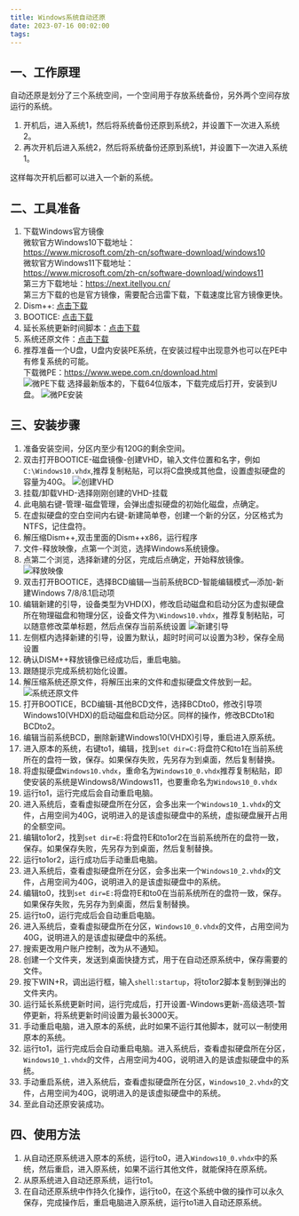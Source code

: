 ```yaml
---
title: Windows系统自动还原
date: 2023-07-16 00:02:00
tags:
---
```

## 一、工作原理
自动还原是划分了三个系统空间，一个空间用于存放系统备份，另外两个空间存放运行的系统。  
1. 开机后，进入系统1，然后将系统备份还原到系统2，并设置下一次进入系统2。  
2. 再次开机后进入系统2，然后将系统备份还原到系统1，并设置下一次进入系统1。  

这样每次开机后都可以进入一个新的系统。
## 二、工具准备  
1. 下载Windows官方镜像  
微软官方Windows10下载地址：  
<https://www.microsoft.com/zh-cn/software-download/windows10>   
微软官方Windows11下载地址：  
<https://www.microsoft.com/zh-cn/software-download/windows11>  
第三方下载地址：<https://next.itellyou.cn/>  
第三方下载的也是官方镜像，需要配合迅雷下载，下载速度比官方镜像更快。
2. Dism++: [点击下载](/images/Dism++.zip)
3. BOOTICE: [点击下载](/images/BOOTICEx64.exe)
4. 延长系统更新时间脚本：[点击下载](/images/延长系统更新时间.reg)
5. 系统还原文件：[点击下载](/images/系统还原.zip)
6. 推荐准备一个U盘，U盘内安装PE系统，在安装过程中出现意外也可以在PE中有修复系统的可能。   
下载微PE：<https://www.wepe.com.cn/download.html>  
![微PE下载](/images/wepe_download.png)
选择最新版本的，下载64位版本，下载完成后打开，安装到U盘。
![微PE安装](/images/wepe_install_U.png)
## 三、安装步骤
1. 准备安装空间，分区内至少有120G的剩余空间。
2. 双击打开BOOTICE-磁盘镜像-创建VHD，输入文件位置和名字，例如`C:\Windows10.vhdx`,推荐复制粘贴，可以将C盘换成其他盘，设置虚拟硬盘的容量为40G。
   ![创建VHD](/images/创建VHD.png)
3. 挂载/卸载VHD-选择刚刚创建的VHD-挂载
4. 此电脑右键-管理-磁盘管理，会弹出虚拟硬盘的初始化磁盘，点确定。
5. 在虚拟硬盘的空白空间内右键-新建简单卷，创建一个新的分区，分区格式为NTFS，记住盘符。
6. 解压缩Dism++,双击里面的Dism++x86，运行程序
7. 文件-释放映像，点第一个浏览，选择Windows系统镜像。
8. 点第二个浏览，选择新建的分区，完成后点确定，开始释放镜像。
    ![释放映像](/images/释放映像D.png)
9.  双击打开BOOTICE，选择BCD编辑—当前系统BCD-智能编辑模式—添加-新建Windows 7/8/8.1启动项
10. 编辑新建的引导，设备类型为VHD(X)，修改启动磁盘和启动分区为虚拟硬盘所在物理磁盘和物理分区，设备文件为`\Windows10.vhdx`，推荐复制粘贴，可以随意修改菜单标题，然后点保存当前系统设置
    ![新建引导](/images/引导-vhd.png)
11. 左侧框内选择新建的引导，设置为默认，超时时间可以设置为3秒，保存全局设置
12. 确认DISM++释放镜像已经成功后，重启电脑。
13. 跟随提示完成系统初始化设置。
14. 解压缩系统还原文件，将解压出来的文件和虚拟硬盘文件放到一起。
    ![系统还原文件](/images/系统还原文件.png)
15. 打开BOOTICE，BCD编辑-其他BCD文件，选择BCDto0，修改引导项Windows10(VHDX)的启动磁盘和启动分区。同样的操作，修改BCDto1和BCDto2。
16. 编辑当前系统BCD，删除新建Windows10(VHDX)引导，重启进入原系统。
17. 进入原本的系统，右键to1，编辑，找到`set dir=C:`将盘符C和to1在当前系统所在的盘符一致，保存。如果保存失败，先另存为到桌面，然后复制替换。
18. 将虚拟硬盘`Windows10.vhdx`，重命名为`Windows10_0.vhdx`推荐复制粘贴，即使安装的系统是Windows8/Windows11，也要重命名为`Windows10_0.vhdx`
19. 运行to1，运行完成后会自动重启电脑。
20. 进入系统后，查看虚拟硬盘所在分区，会多出来一个`Windows10_1.vhdx`的文件，占用空间为40G，说明进入的是该虚拟硬盘中的系统，虚拟硬盘展开占用的全额空间。
21. 编辑to1or2，找到`set dir=E:`将盘符E和to1or2在当前系统所在的盘符一致，保存。如果保存失败，先另存为到桌面，然后复制替换。
22. 运行to1or2，运行成功后手动重启电脑。
23. 进入系统后，查看虚拟硬盘所在分区，会多出来一个`Windows10_2.vhdx`的文件，占用空间为40G，说明进入的是该虚拟硬盘中的系统。
24. 编辑to0，找到`set dir=E:`将盘符E和to0在当前系统所在的盘符一致，保存。如果保存失败，先另存为到桌面，然后复制替换。
25. 运行to0，运行完成后会自动重启电脑。
26. 进入系统后，查看虚拟硬盘所在分区，`Windows10_0.vhdx`的文件，占用空间为40G，说明进入的是该虚拟硬盘中的系统。
27. 搜索更改用户账户控制，改为从不通知。
28. 创建一个文件夹，发送到桌面快捷方式，用于在自动还原系统中，保存需要的文件。
29. 按下WIN+R，调出运行框，输入`shell:startup`，将to1or2脚本复制到弹出的文件夹内。
30. 运行延长系统更新时间，运行完成后，打开设置-Windows更新-高级选项-暂停更新，将系统更新时间设置为最长3000天。
31. 手动重启电脑，进入原本的系统，此时如果不运行其他脚本，就可以一制使用原本的系统。
32. 运行to1，运行完成后会自动重启电脑。进入系统后，查看虚拟硬盘所在分区，`Windows10_1.vhdx`的文件，占用空间为40G，说明进入的是该虚拟硬盘中的系统。
33. 手动重启系统，进入系统后，查看虚拟硬盘所在分区，`Windows10_2.vhdx`的文件，占用空间为40G，说明进入的是该虚拟硬盘中的系统。
34. 至此自动还原安装成功。
## 四、使用方法
1. 从自动还原系统进入原本的系统，运行to0，进入`Windows10_0.vhdx`中的系统，然后重启，进入原系统，如果不运行其他文件，就能保持在原系统。
2. 从原系统进入自动还原系统，运行to1。
3. 在自动还原系统中作持久化操作，运行to0，在这个系统中做的操作可以永久保存，完成操作后，重启电脑进入原系统，运行to1进入自动还原系统。